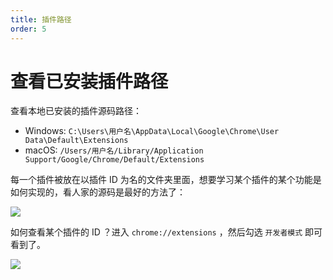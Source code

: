 ```yaml
---
title: 插件路径
order: 5
---
```


# 查看已安装插件路径

查看本地已安装的插件源码路径：

- Windows: `C:\Users\用户名\AppData\Local\Google\Chrome\User Data\Default\Extensions`
- macOS: `/Users/用户名/Library/Application Support/Google/Chrome/Default/Extensions`

每一个插件被放在以插件 ID 为名的文件夹里面，想要学习某个插件的某个功能是如何实现的，看人家的源码是最好的方法了：

![](https://gw.alipayobjects.com/zos/antfincdn/N%24kCjFK42v/7e364900-867e-43a1-801d-ad0e1dfd1ef8.png)

如何查看某个插件的 ID ？进入 `chrome://extensions` ，然后勾选 `开发者模式` 即可看到了。

![](https://gw.alipayobjects.com/zos/antfincdn/YMaXHu%26218/607b7b72-7df7-42db-86a4-05103522bea5.png)
